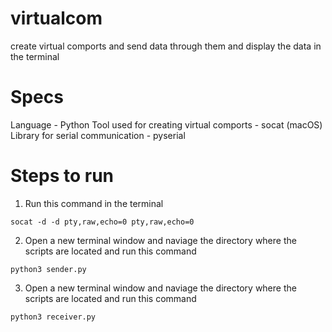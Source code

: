 # virtualcom
create virtual comports and send data through them and display the data in the terminal 

# Specs

Language - Python
Tool used for creating virtual comports - socat (macOS)
Library for serial communication - pyserial 

# Steps to run 

1. Run this command in the terminal
```
socat -d -d pty,raw,echo=0 pty,raw,echo=0
```

2. Open a new terminal window and naviage the directory where the scripts are located and run this command
```
python3 sender.py
```

3. Open a new terminal window and naviage the directory where the scripts are located and run this command
```
python3 receiver.py
```





   
